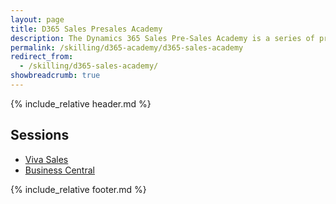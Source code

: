 ```yaml
---
layout: page
title: D365 Sales Presales Academy
description: The Dynamics 365 Sales Pre-Sales Academy is a series of presentations combined with hands-on materials designed to upskill individuals who are responsible for preparing and delivering Dynamics 365 software demonstrations. Demos and the accompanying hands-on labs cover topics which integrate Dynamics 365 to Microsoft Outlook, Microsoft Excel, Microsoft Word, Mobile experience, Power Platform (PowerApps, Power Automate, Power BI and Power Virtual Agent) and Business Central. All content contains the latest features based on the most recent release.
permalink: /skilling/d365-academy/d365-sales-academy
redirect_from:
  - /skilling/d365-sales-academy/
showbreadcrumb: true
---
```


{% include_relative header.md %}

## Sessions

* [Viva Sales](/PartnerResources/skilling/d365-sales-academy/vivasales)
* [Business Central](/PartnerResources/skilling/business-central-academy/d365)

{% include_relative footer.md %}
